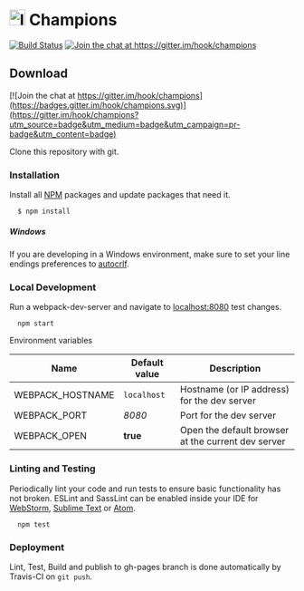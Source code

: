 # [<img src="dev/images/icon.png" width="28" height="28" alt="Icon">](#-champions) Champions

[<img src="https://travis-ci.org/hook/champions.svg?branch=master" alt="Build Status">](https://travis-ci.org/hook/champions)
[<img src="https://img.shields.io/gitter/room/hook/champions.svg" alt="Join the chat at https://gitter.im/hook/champions">](https://gitter.im/hook/champions?utm_source=badge&utm_medium=badge&utm_campaign=pr-badge&utm_content=badge)

## Download

[![Join the chat at https://gitter.im/hook/champions](https://badges.gitter.im/hook/champions.svg)](https://gitter.im/hook/champions?utm_source=badge&utm_medium=badge&utm_campaign=pr-badge&utm_content=badge)

  Clone this repository with git.

### Installation

  Install all [NPM](https://www.npmjs.com/) packages and update packages that need it.

```
  $ npm install
```

##### Windows

If you are developing in a Windows environment, make sure to set your line endings preferences
to [autocrlf](https://help.github.com/articles/dealing-with-line-endings/).

### Local Development

  Run a webpack-dev-server and navigate to [localhost:8080](http://localhost:8080) test changes.

```
  npm start
```

Environment variables

| Name | Default value | Description |
| -- | -- | -- |
| WEBPACK_HOSTNAME | `localhost` | Hostname (or IP address) for the dev server |
| WEBPACK_PORT | *8080* | Port for the dev server |
| WEBPACK_OPEN | **true** | Open the default browser at the current dev server |

### Linting and Testing

  Periodically lint your code and run tests to ensure basic functionality has not broken.
  ESLint and SassLint can be enabled inside your IDE for
  [WebStorm](//www.jetbrains.com/webstorm),
  [Sublime Text](//www.sublimetext.com) or
  [Atom](//atom.io).

```
  npm test
```

### Deployment

  Lint, Test, Build and publish to gh-pages branch is done automatically by Travis-CI on `git push`.
